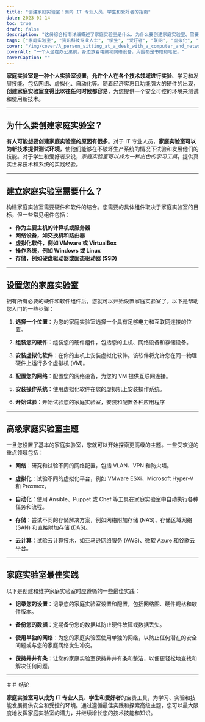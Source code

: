 ```yaml
---
title: "创建家庭实验室：面向 IT 专业人员、学生和爱好者的指南"
date: 2023-02-14
toc: true
draft: false
description: "这份综合指南详细概述了家庭实验室是什么、为什么要创建家庭实验室、需要哪些组件、如何设置它、要探索的高级主题以及要遵循的最佳实践。"
tags: ["家庭实验室", "资讯科技专业人士", "学生", "爱好者", "联网", "虚拟化", "自动化", "硬件", "软件", "最佳实践", "指导"]
cover: "/img/cover/A_person_sitting_at_a_desk_with_a_computer_and_networking.png"
coverAlt: "一个人坐在办公桌前，身边放着电脑和网络设备，周围都是书籍和笔记。"
coverCaption: ""
---
```


**家庭实验室是一种个人实验室设置，允许个人在各个技术领域进行实验**、学习和发展技能，包括网络、虚拟化、自动化等。随着经济实惠且功能强大的硬件的出现，**创建家庭实验室变得比以往任何时候都容易**，为您提供一个安全可控的环境来测试和使用新技术。

______

## 为什么要创建家庭实验室？

**有人可能想要创建家庭实验室的原因有很多**。对于 IT 专业人员，**家庭实验室可以为新技术提供测试环境**，使他们能够在不破坏生产系统的情况下试验和发展他们的技能。对于学生和爱好者来说，*家庭实验室可以成为一种出色的学习工具*，提供真实世界技术和系统的实践经验。

______

## 建立家庭实验室需要什么？

构建家庭实验室需要硬件和软件的结合。您需要的具体组件取决于家庭实验室的目标，但一些常见组件包括：

- **作为主要主机的计算机或服务器**
- **网络设备，如交换机和路由器**
- **虚拟化软件，例如 VMware 或 VirtualBox**
- **操作系统，例如 Windows 或 Linux**
- **存储，例如硬盘驱动器或固态驱动器 (SSD)**

______

## 设置您的家庭实验室

拥有所有必要的硬件和软件组件后，您就可以开始设置家庭实验室了。以下是帮助您入门的一些步骤：

1. **选择一个位置**：为您的家庭实验室选择一个具有足够电力和互联网连接的位置。

2. **组装您的硬件**：组装您的硬件组件，包括您的主机、网络设备和存储设备。

3. **安装虚拟化软件**：在你的主机上安装虚拟化软件。该软件将允许您在同一物理硬件上运行多个虚拟机 (VM)。

4. **配置您的网络**：配置您的网络设备，为您的 VM 提供互联网连接。

5. **安装操作系统**：使用虚拟化软件在您的虚拟机上安装操作系统。

6. **开始试验**：开始试验您的家庭实验室，安装和配置各种应用程序

______

## 高级家庭实验室主题

一旦您设置了基本的家庭实验室，您就可以开始探索更高级的主题。一些受欢迎的重点领域包括：

- **网络**：研究和试验不同的网络配置，包括 VLAN、VPN 和防火墙。

- **虚拟化**：试验不同的虚拟化平台，例如 VMware ESXi、Microsoft Hyper-V 和 Proxmox。

- **自动化**：使用 Ansible、Puppet 或 Chef 等工具在家庭实验室中自动执行各种任务和流程。

- **存储**：尝试不同的存储解决方案，例如网络附加存储 (NAS)、存储区域网络 (SAN) 和直接附加存储 (DAS)。

- **云计算**：试验云计算技术，如亚马逊网络服务 (AWS)、微软 Azure 和谷歌云平台。

______

## 家庭实验室最佳实践

以下是创建和维护家庭实验室时应遵循的一些最佳实践：

- **记录您的设置**：记录您的家庭实验室设置和配置，包括网络图、硬件规格和软件版本。

- **备份您的数据**：定期备份您的数据以防止硬件故障或数据丢失。

- **使用单独的网络**：为您的家庭实验室使用单独的网络，以防止任何潜在的安全问题或与您的家庭网络发生冲突。

- **保持井井有条**：让您的家庭实验室保持井井有条和整洁，以便更轻松地查找和解决任何问题。

______

＃＃ 结论

**家庭实验室可以成为 IT 专业人员、学生和爱好者**的宝贵工具，为学习、实验和技能发展提供安全和受控的环境。通过遵循最佳实践和探索高级主题，您可以最大限度地发挥家庭实验室的潜力，并继续增长您的技术技能和知识。
